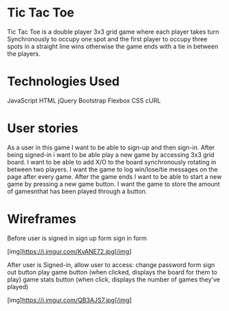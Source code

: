 # Tic Tac Toe
Tic Tac Toe is a double player 3x3 grid game where each player takes turn Synchronously to occupy one spot and the first player to occupy three spots in a straight line wins otherwise the game ends with a tie in between the players.
 
 
# Technologies Used
JavaScript
HTML
jQuery
Bootstrap
Flexbox
CSS
cURL
 
# User stories
As a user in this game I want to be able to sign-up and then sign-in. After being signed-in i want to be able play a new game by accessing 3x3 grid board. I want to be able to add X/O to the board synchronously rotating in between two players. I want the game to log win/lose/tie messages on the page after every game. After the game ends I want to be able to start a new game by pressing a new game button. I want the game to store  the amount of gamesnthat has been played through a button.
 
# Wireframes
Before user is signed in 
sign up form
sign in form

[img]https://i.imgur.com/KvANE72.jpg[/img]
 
After user is Signed-in, allow user to access:
change password form
sign out button
play game button (when clicked, displays the board for them to play)
game stats button (when click, displays the number of games they’ve played)

[img]https://i.imgur.com/QB3AJS7.jpg[/img]
